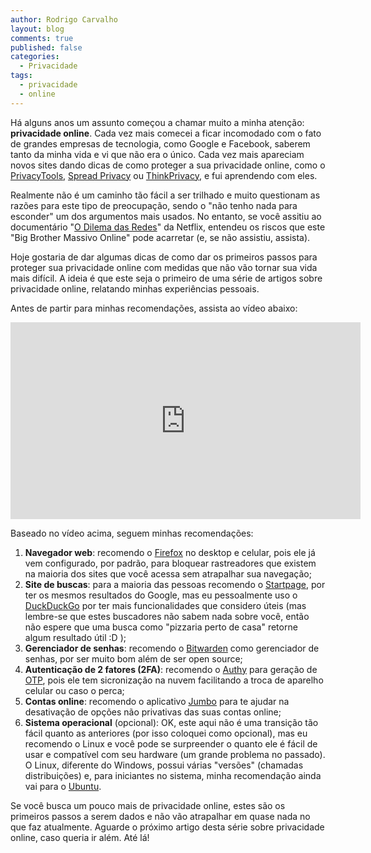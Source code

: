 ```yaml
---
author: Rodrigo Carvalho
layout: blog
comments: true
published: false
categories:
  - Privacidade
tags:
  - privacidade
  - online
---
```

Há alguns anos um assunto começou a chamar muito a minha atenção: **privacidade online**. Cada vez mais comecei a ficar incomodado com o fato de grandes empresas de tecnologia, como Google e Facebook, saberem tanto da minha vida e vi que não era o único. Cada vez mais apareciam novos sites dando dicas de como proteger a sua privacidade online, como o [PrivacyTools](https://www.privacytools.io/), [Spread Privacy](https://spreadprivacy.com/) ou [ThinkPrivacy](https://thinkprivacy.ch/), e fui aprendendo com eles.

Realmente não é um caminho tão fácil a ser trilhado e muito questionam as razões para este tipo de preocupação, sendo o "não tenho nada para esconder" um dos argumentos mais usados. No entanto, se você assitiu ao documentário "[O Dilema das Redes](https://www.netflix.com/br/title/81254224)" da Netflix, entendeu os riscos que este "Big Brother Massivo Online" pode acarretar (e, se não assistiu, assista).

Hoje gostaria de dar algumas dicas de como dar os primeiros passos para proteger sua privacidade online com medidas que não vão tornar sua vida mais difícil. A ideia é que este seja o primeiro de uma série de artigos sobre privacidade online, relatando minhas experiências pessoais.

Antes de partir para minhas recomendações, assista ao vídeo abaixo:

<iframe width="560" height="315" src="https://www.youtube-nocookie.com/embed/UexnNwefdQA" title="YouTube video player" frameborder="0" allow="accelerometer; autoplay; clipboard-write; encrypted-media; gyroscope; picture-in-picture" allowfullscreen></iframe>

Baseado no vídeo acima, seguem minhas recomendações:
1. **Navegador web**: recomendo o [Firefox](https://www.mozilla.org/pt-BR/firefox/) no desktop e celular, pois ele já vem configurado, por padrão, para bloquear rastreadores que existem na maioria dos sites que você acessa sem atrapalhar sua navegação;
1. **Site de buscas**: para a maioria das pessoas recomendo o [Startpage](https://www.startpage.com/), por ter os mesmos resultados do Google, mas eu pessoalmente uso o [DuckDuckGo](https://duckduckgo.com/) por ter mais funcionalidades que considero úteis (mas lembre-se que estes buscadores não sabem nada sobre você, então não espere que uma busca como "pizzaria perto de casa" retorne algum resultado útil :D );
1. **Gerenciador de senhas**: recomendo o [Bitwarden](https://bitwarden.com/) como gerenciador de senhas, por ser muito bom além de ser open source;
1. **Autenticação de 2 fatores (2FA)**: recomendo o [Authy](https://authy.com/) para geração de [OTP](https://pt.wikipedia.org/wiki/Senha_descart%C3%A1vel), pois ele tem sicronização na nuvem facilitando a troca de aparelho celular ou caso o perca;
1. **Contas online**: recomendo o aplicativo [Jumbo](https://www.withjumbo.com/) para te ajudar na desativação de opções não privativas das suas contas online;
1. **Sistema operacional** (opcional): OK, este aqui não é uma transição tão fácil quanto as anteriores (por isso coloquei como opcional), mas eu recomendo o Linux e você pode se surpreender o quanto ele é fácil de usar e compatível com seu hardware (um grande problema no passado). O Linux, diferente do Windows, possui várias "versões" (chamadas distribuições) e, para iniciantes no sistema, minha recomendação ainda vai para o [Ubuntu](https://ubuntu.com/tutorials/create-a-usb-stick-on-windows#1-overview).

Se você busca um pouco mais de privacidade online, estes são os primeiros passos a serem dados e não vão atrapalhar em quase nada no que faz atualmente. Aguarde o próximo artigo desta série sobre privacidade online, caso queria ir além. Até lá!
